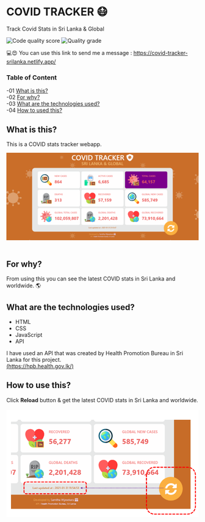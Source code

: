 # COVID TRACKER 😷
Track Covid Stats in Sri Lanka &amp; Global

![Code quality score](https://www.code-inspector.com/project/18188/score/svg) ![Quality grade](https://www.code-inspector.com/project/18188/status/svg)

💻😍 You can use this link to send me a message : https://covid-tracker-srilanka.netlify.app/

### Table of Content
-01 [What is this?](#What)</br>
-02 [For why?](#why)</br>
-03 [What are the technologies used?](#technologies)</br>
-04 [How to used this?](#How)</br>


## What is this?<a name="What"/>
This is a COVID stats tracker webapp.<br>

<img src="img/a.PNG"><br><br>

## For why?<a name="why"/>
From using this you can see the latest COVID stats in Sri Lanka and worldwide. 🌎<br>

## What are the technologies used?<a name="technologies"/>
- HTML
- CSS
- JavaScript
- API

I have used an API that was created by Health Promotion Bureau in Sri Lanka for this project. <br>
[(https://hpb.health.gov.lk/)](https://hpb.health.gov.lk/)

## How to use this?<a name="How"/>

Click **Reload** button & get the latest COVID stats in Sri Lanka and worldwide.<br><br>
<img src="img/b.PNG"><br><br>

